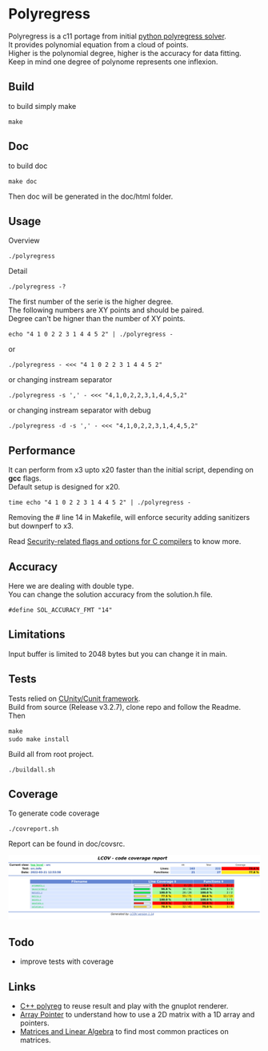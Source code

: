# Polyregress

Polyregress is a c11 portage from initial [python polyregress solver](https://arachnoid.com/polysolve/).  
It provides polynomial equation from a cloud of points.  
Higher is the polynomial degree, higher is the accuracy for data fitting.  
Keep in mind one degree of polynome represents one inflexion.  

## Build

to build simply make

``` 
make
```

## Doc

to build doc

``` 
make doc
```

Then doc will be generated in the doc/html folder.

## Usage

Overview
``` 
./polyregress 
```
Detail
```
./polyregress -?
```

The first number of the serie is the higher degree.  
The following numbers are XY points and should be paired.  
Degree can't be higner than the number of XY points.  

``` 
echo "4 1 0 2 2 3 1 4 4 5 2" | ./polyregress -
```
or
``` 
./polyregress - <<< "4 1 0 2 2 3 1 4 4 5 2"
```
or changing instream separator
``` 
./polyregress -s ',' - <<< "4,1,0,2,2,3,1,4,4,5,2"
```
or changing instream separator with debug
``` 
./polyregress -d -s ',' - <<< "4,1,0,2,2,3,1,4,4,5,2"
```

## Performance

It can perform from x3 upto x20 faster than the initial script, depending on **gcc** flags.  
Default setup is designed for x20.

``` 
time echo "4 1 0 2 2 3 1 4 4 5 2" | ./polyregress -
```

Removing the # line 14 in Makefile, will enforce security adding sanitizers but downperf to x3.  

Read [Security-related flags and options for C compilers](https://airbus-seclab.github.io/c-compiler-security/) to know more.

## Accuracy

Here we are dealing with double type.  
You can change the solution accuracy from the solution.h file.  

``` 
#define SOL_ACCURACY_FMT "14"
``` 

## Limitations

Input buffer is limited to 2048 bytes but you can change it in main.

## Tests

Tests relied on [CUnity/Cunit framework](https://gitlab.com/cunity/cunit).  
Build from source (Release v3.2.7), clone repo and follow the Readme.  
Then
``` 
make
sudo make install
```
Build all from root project.  

``` 
./buildall.sh
```
## Coverage

To generate code coverage

``` 
./covreport.sh
```

Report can be found in doc/covsrc.

![covreport](doc/assets/img/coverage.jpg)

## Todo
* improve tests with coverage

## Links

* [C++ polyreg](https://gogs.pier-infor.fr/pf.pier-infor.fr/polyreg) to reuse result and play with the gnuplot renderer.
* [Array Pointer](https://www.geeksforgeeks.org/pointer-array-array-pointer/) to understand how to use a 2D matrix with a 1D array and pointers.
* [Matrices and Linear Algebra](http://www.mymathlib.com/matrices/) to find most common practices on matrices.